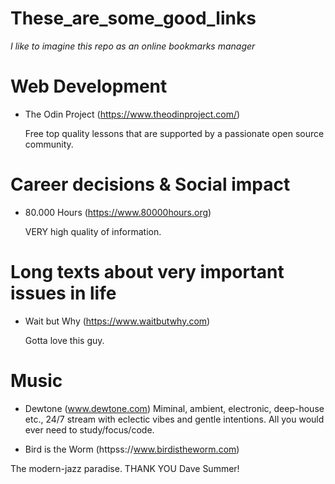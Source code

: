 # These_are_some_good_links

_I like to imagine this repo as an online bookmarks manager_

# Web Development

* The Odin Project (https://www.theodinproject.com/)

    Free top quality lessons that are supported by a passionate open source community.

# Career decisions & Social impact

* 80.000 Hours (https://www.80000hours.org)

    VERY high quality of information.

# Long texts about very important issues in life

* Wait but Why (https://www.waitbutwhy.com)

    Gotta love this guy.

# Music

* Dewtone (www.dewtone.com)
    Miminal, ambient, electronic, deep-house etc., 24/7 stream with eclectic vibes and gentle intentions. All you would ever need to study/focus/code.

* Bird is the Worm (httpss://www.birdistheworm.com)

 The modern-jazz paradise. THANK YOU Dave Summer!
